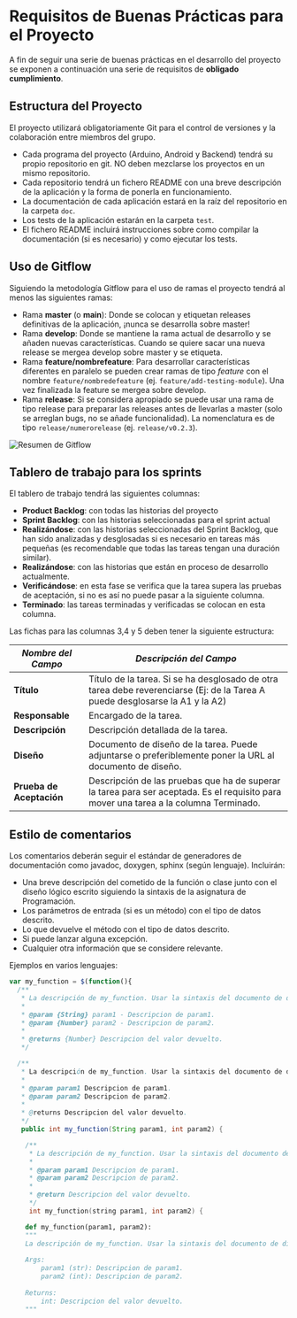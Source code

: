 # Requisitos de Buenas Prácticas para el Proyecto

A fin de seguir una serie de buenas prácticas en el desarrollo del proyecto se exponen a continuación una serie de requisitos de **obligado cumplimiento**.


## Estructura del Proyecto

El proyecto utilizará obligatoriamente Git para el control de versiones y la colaboración entre miembros del grupo.

* Cada programa del proyecto (Arduino, Android y Backend) tendrá su propio repositorio en git. NO deben mezclarse los proyectos en un mismo repositorio.
* Cada repositorio tendrá un fichero README con una breve descripción de la aplicación y la forma de ponerla en funcionamiento.
* La documentación de cada aplicación estará en la raíz del repositorio en la carpeta `doc`.
* Los tests de la aplicación estarán en la carpeta `test`.
* El fichero README incluirá instrucciones sobre como compilar la documentación (si es necesario) y como ejecutar los tests.


## Uso de Gitflow
Siguiendo la metodología Gitflow para el uso de ramas el proyecto tendrá al menos las siguientes ramas:

* Rama **master** (o **main**): Donde se colocan y etiquetan releases definitivas de la aplicación, ¡nunca se desarrolla sobre master!
* Rama **develop**: Donde se mantiene la rama actual de desarrollo y se añaden nuevas características. Cuando se quiere sacar una nueva release se mergea develop sobre master y se etiqueta.
* Rama **feature/nombrefeature**: Para desarrollar características diferentes en paralelo se pueden crear ramas de tipo *feature* con el nombre `feature/nombredefeature` (ej. `feature/add-testing-module`). Una vez finalizada la feature se mergea sobre develop.
* Rama **release**: Si se considera apropiado se puede usar una rama de tipo release para preparar las releases antes de llevarlas a master (solo se arreglan bugs, no se añade funcionalidad). La nomenclatura es de tipo `release/numerorelease` (ej. `release/v0.2.3`).

![Resumen de Gitflow](https://salesforcegraells.files.wordpress.com/2017/10/gitflow-workflow.jpg)

## Tablero de trabajo para los sprints

El tablero de trabajo tendrá las siguientes columnas:

* **Product Backlog**: con todas las historias del proyecto
* **Sprint Backlog**: con las historias seleccionadas para el sprint actual
* **Realizándose**: con las historias seleccionadas del Sprint Backlog, que han sido analizadas y desglosadas si es necesario en tareas más pequeñas (es recomendable que todas las tareas tengan una duración similar).
* **Realizándose**: con las historias que están en proceso de desarrollo actualmente.
* **Verificándose**: en esta fase se verifica que la tarea supera las pruebas de aceptación, si no es así no puede pasar a la siguiente columna.
* **Terminado**: las tareas terminadas y verificadas se colocan en esta columna.

Las fichas para las columnas 3,4 y 5 deben tener la siguiente estructura:

| _Nombre del Campo_     	| _Descripción del Campo_                                                                                                                 	|
|----------------------	|---------------------------------------------------------------------------------------------------------------------------------------	|
| **Título**               	| Título de la tarea. Si se ha desglosado de otra tarea debe reverenciarse (Ej: de la Tarea A puede desglosarse la A1 y la A2)          	|
| **Responsable**          	| Encargado de la tarea.                                                                                                                	|
| **Descripción**          	| Descripción detallada de la tarea.                                                                                                    	|
| **Diseño**               	| Documento de diseño de la tarea. Puede adjuntarse o preferiblemente poner la URL al documento de diseño.                              	|
| **Prueba de Aceptación** 	| Descripción de las pruebas que ha de superar la tarea para ser aceptada. Es el requisito para mover una tarea a la columna Terminado. 	|

## Estilo de comentarios

Los comentarios deberán seguir el estándar de generadores de documentación como javadoc, doxygen, sphinx (según lenguaje). Incluirán:
* Una breve descripción del cometido de la función o clase junto con el diseño lógico escrito siguiendo la sintaxis de la asignatura de Programación.
* Los parámetros de entrada (si es un método) con el tipo de datos descrito.
* Lo que devuelve el método con el tipo de datos descrito.
* Si puede lanzar alguna excepción.
* Cualquier otra información que se considere relevante.

Ejemplos en varios lenguajes:


```javascript
var my_function = $(function(){
  /**
   * La descripción de my_function. Usar la sintaxis del documento de diseño
   *
   * @param {String} param1 - Descripcion de param1.
   * @param {Number} param2 - Descripcion de param2.
   * 
   * @returns {Number} Descripcion del valor devuelto.
   */
```

```java
  /**
   * La descripción de my_function. Usar la sintaxis del documento de diseño
   *
   * @param param1 Descripcion de param1.
   * @param param2 Descripcion de param2.
   * 
   * @returns Descripcion del valor devuelto.
   */
   public int my_function(String param1, int param2) {
```

```c++
    /**
     * La descripción de my_function. Usar la sintaxis del documento de diseño
     * 
     * @param param1 Descripcion de param1.
     * @param param2 Descripcion de param2.
     * 
     * @return Descripcion del valor devuelto.
     */
     int my_function(string param1, int param2) {
```

```python
    def my_function(param1, param2):
    """
    La descripción de my_function. Usar la sintaxis del documento de diseño
    
    Args:
        param1 (str): Descripcion de param1.
        param2 (int): Descripcion de param2.
        
    Returns:
        int: Descripcion del valor devuelto.
    """
```
